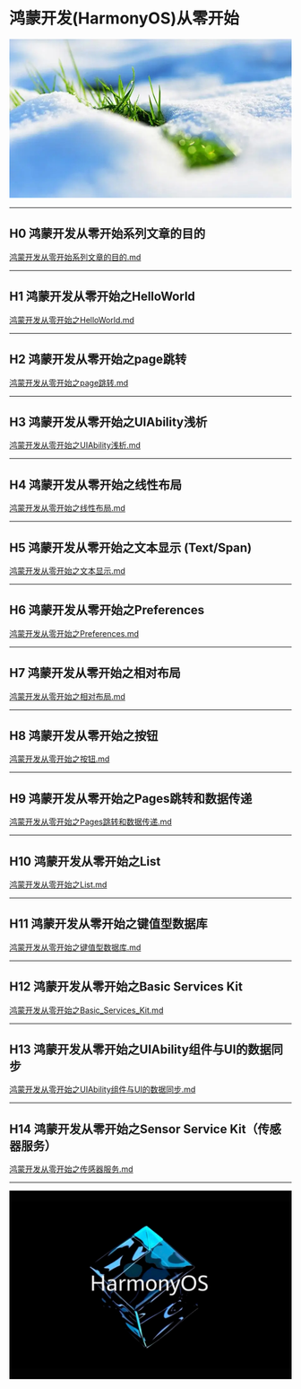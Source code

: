 # 鸿蒙开发(HarmonyOS)从零开始


<img src="image/flower.png">


---

## H0 鸿蒙开发从零开始系列文章的目的

[鸿蒙开发从零开始系列文章的目的.md](./鸿蒙开发从零开始系列文章的目的/鸿蒙开发从零开始系列文章的目的.md)

---

## H1 鸿蒙开发从零开始之HelloWorld

[鸿蒙开发从零开始之HelloWorld.md](./鸿蒙开发从零开始之HelloWorld/鸿蒙开发从零开始之HelloWorld.md)

---

## H2 鸿蒙开发从零开始之page跳转

[鸿蒙开发从零开始之page跳转.md](./鸿蒙开发从零开始之page跳转/鸿蒙开发从零开始之page跳转.md)

---

## H3 鸿蒙开发从零开始之UIAbility浅析

[鸿蒙开发从零开始之UIAbility浅析.md](./鸿蒙开发从零开始之UIAbility浅析/鸿蒙开发从零开始之UIAbility浅析.md)

---

## H4 鸿蒙开发从零开始之线性布局

[鸿蒙开发从零开始之线性布局.md](./鸿蒙开发从零开始之线性布局/鸿蒙开发从零开始之线性布局.md)

---

## H5 鸿蒙开发从零开始之文本显示 (Text/Span)

[鸿蒙开发从零开始之文本显示.md](./鸿蒙开发从零开始之文本显示/鸿蒙开发从零开始之文本显示.md)

---

## H6 鸿蒙开发从零开始之Preferences

[鸿蒙开发从零开始之Preferences.md](./鸿蒙开发从零开始之Preferences/鸿蒙开发从零开始之Preferences.md)

---

## H7 鸿蒙开发从零开始之相对布局

[鸿蒙开发从零开始之相对布局.md](./鸿蒙开发从零开始之相对布局/鸿蒙开发从零开始之相对布局.md)

---

## H8 鸿蒙开发从零开始之按钮

[鸿蒙开发从零开始之按钮.md](./鸿蒙开发从零开始之按钮/鸿蒙开发从零开始之按钮.md)

---

## H9 鸿蒙开发从零开始之Pages跳转和数据传递

[鸿蒙开发从零开始之Pages跳转和数据传递.md](./鸿蒙开发从零开始之Pages跳转和数据传递/鸿蒙开发从零开始之Pages跳转和数据传递.md)

---

## H10 鸿蒙开发从零开始之List

[鸿蒙开发从零开始之List.md](./鸿蒙开发从零开始之List/鸿蒙开发从零开始之List.md)

---

## H11 鸿蒙开发从零开始之键值型数据库

[鸿蒙开发从零开始之键值型数据库.md](./鸿蒙开发从零开始之键值型数据库/鸿蒙开发从零开始之键值型数据库.md)

---

## H12 鸿蒙开发从零开始之Basic Services Kit

[鸿蒙开发从零开始之Basic_Services_Kit.md](./鸿蒙开发从零开始之Basic_Services_Kit/鸿蒙开发从零开始之Basic_Services_Kit.md)

---

## H13 鸿蒙开发从零开始之UIAbility组件与UI的数据同步

[鸿蒙开发从零开始之UIAbility组件与UI的数据同步.md](./鸿蒙开发从零开始之UIAbility组件与UI的数据同步/鸿蒙开发从零开始之UIAbility组件与UI的数据同步.md)

---

## H14 鸿蒙开发从零开始之Sensor Service Kit（传感器服务）

[鸿蒙开发从零开始之传感器服务.md](./鸿蒙开发从零开始之传感器服务/鸿蒙开发从零开始之传感器服务.md)

---


<img src="image/harmony_os_002.png">


